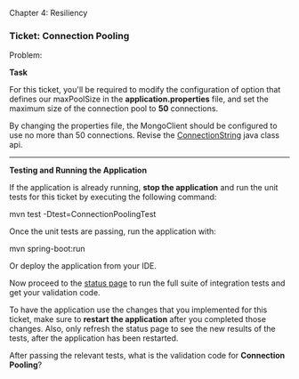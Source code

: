 ﻿
Chapter 4: Resiliency

### Ticket: Connection Pooling

Problem:

**Task**

For this ticket, you'll be required to modify the configuration of option that defines our maxPoolSize in the **application.properties** file, and set the maximum size of the connection pool to **50** connections.

By changing the properties file, the MongoClient should be configured to use no more than 50 connections. Revise the [ConnectionString](http://mongodb.github.io/mongo-java-driver/3.6/javadoc/com/mongodb/ConnectionString.html) java class api.

----------

**Testing and Running the Application**

If the application is already running, **stop the application** and run the unit tests for this ticket by executing the following command:

mvn test -Dtest=ConnectionPoolingTest

Once the unit tests are passing, run the application with:

mvn spring-boot:run

Or deploy the application from your IDE.

Now proceed to the [status page](http://localhost:5000/status) to run the full suite of integration tests and get your validation code.

To have the application use the changes that you implemented for this ticket, make sure to **restart the application** after you completed those changes. Also, only refresh the status page to see the new results of the tests, after the application has been restarted.

After passing the relevant tests, what is the validation code for **Connection Pooling**?
